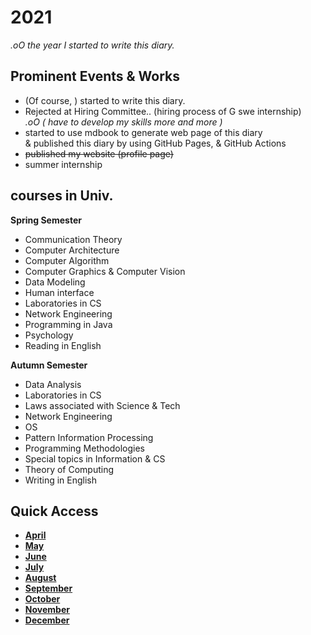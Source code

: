 # 2021
*.oO the year I started to write this diary.*

## Prominent Events & Works
- (Of course, ) started to write this diary.
- Rejected at Hiring Committee.. (hiring process of G swe internship)  
  *.oO ( have to develop my skills more and more )*
- started to use mdbook to generate web page of this diary  
  & published this diary by using GitHub Pages, & GitHub Actions
- ~~published my website (profile page)~~ <!-- [my website (profile page)](https://otsukotsu.github.io/OtsuKotsuIO/) -->
- summer internship


## courses in Univ.
**Spring Semester**
- Communication Theory
- Computer Architecture
- Computer Algorithm
- Computer Graphics & Computer Vision
- Data Modeling
- Human interface
- Laboratories in CS
- Network Engineering
- Programming in Java
- Psychology
- Reading in English
  
**Autumn Semester**
- Data Analysis
- Laboratories in CS
- Laws associated with Science & Tech
- Network Engineering
- OS
- Pattern Information Processing
- Programming Methodologies
- Special topics in Information & CS
- Theory of Computing
- Writing in English

## Quick Access
- [**April**](./April/top.md)
- [**May**](./May/top.md)
- [**June**](./June/top.md)
- [**July**](./July/top.md)
- [**August**](./August/top.md)
- [**September**](./September/top.md)
- [**October**](./October/top.md)
- [**November**](./November/top.md)
- [**December**](./December/top.md)
